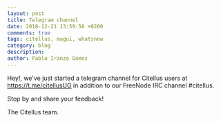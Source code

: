```yaml
---
layout: post
title: Telegram channel
date: 2018-12-21 13:59:58 +0200
comments: true
tags: citellus, magui, whatsnew
category: blog
description:
author: Pablo Iranzo Gómez
---
```


Hey!, we've just started a telegram channel for Citellus users at <https://t.me/citellusUG> in addition to our FreeNode IRC channel #citellus.

Stop by and share your feedback!

The Citellus team.

